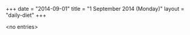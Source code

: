 +++
date = "2014-09-01"
title = "1 September 2014 (Monday)"
layout = "daily-diet"
+++

<p>&lt;no entries&gt;</p>